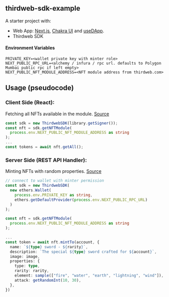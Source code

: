 ## thirdweb-sdk-example

A starter project with:

- Web App: [Next.js](https://nextjs.org/), [Chakra UI](https://chakra-ui.com/) and [useDApp](https://github.com/EthWorks/useDApp).
- Thirdweb SDK

#### Environment Variables

```
PRIVATE_KEY=<wallet private key with minter role>
NEXT_PUBLIC_RPC_URL=<alchemy / infura / rpc url. defaults to Polygon Mumbai public rpc if left empty>
NEXT_PUBLIC_NFT_MODULE_ADDRESS=<NFT module address from thirdweb.com>
```

## Usage (pseudocode)

### Client Side (React):

Fetching all NFTs available in the module. [Source](https://github.com/nftlabs/nftlabs-sdk-example/blob/5dcd73001061ef0680c46fd91861dac893928a6e/components/SwordList.tsx#L12-L29)

```ts
const sdk = new ThirdwebSDK(library.getSigner());
const nft = sdk.getNFTModule(
  process.env.NEXT_PUBLIC_NFT_MODULE_ADDRESS as string
);
...
const tokens = await nft.getAll();
```

### Server Side (REST API Handler):

Minting NFTs with random properties.
[Source](https://github.com/nftlabs/nftlabs-sdk-example/blob/5dcd73001061ef0680c46fd91861dac893928a6e/pages/api/mint_sword.ts#L42-L64)

```ts
// connect to wallet with minter permission
const sdk = new ThirdwebSDK(
  new ethers.Wallet(
    process.env.PRIVATE_KEY as string,
    ethers.getDefaultProvider(process.env.NEXT_PUBLIC_RPC_URL)
  )
);

const nft = sdk.getNFTModule(
  process.env.NEXT_PUBLIC_NFT_MODULE_ADDRESS as string
);

...
const token = await nft.mintTo(account, {
  name: `${type} sword - ${rarity}`,
  description: `The special ${type} sword crafted for ${account}`,
  image: image,
  properties: {
    type: type,
    rarity: rarity,
    element: sample(["fire", "water", "earth", "lightning", "wind"]),
    attack: getRandomInt(10, 30),
  },
})
```
